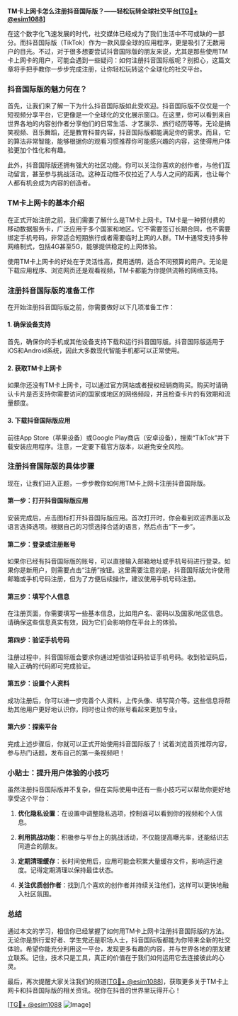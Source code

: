 **TM卡上网卡怎么注册抖音国际版？——轻松玩转全球社交平台[[TG💪+ @esim1088](https://t.me/s/esim1088)]**

在这个数字化飞速发展的时代，社交媒体已经成为了我们生活中不可或缺的一部分。而抖音国际版（TikTok）作为一款风靡全球的应用程序，更是吸引了无数用户的目光。不过，对于很多想要尝试抖音国际版的朋友来说，尤其是那些使用TM卡上网卡的用户，可能会遇到一些疑问：如何注册抖音国际版呢？别担心，这篇文章将手把手教你一步步完成注册，让你轻松玩转这个全球化的社交平台。

### 抖音国际版的魅力何在？

首先，让我们来了解一下为什么抖音国际版如此受欢迎。抖音国际版不仅仅是一个短视频分享平台，它更像是一个全球化的文化展示窗口。在这里，你可以看到来自世界各地的内容创作者分享他们的日常生活、才艺展示、旅行经历等等。无论是搞笑视频、音乐舞蹈，还是教育科普内容，抖音国际版都能满足你的需求。而且，它的算法非常智能，能够根据你的观看习惯推荐你可能感兴趣的内容，这使得用户体验更加个性化和有趣。

此外，抖音国际版还拥有强大的社区功能。你可以关注你喜欢的创作者，与他们互动留言，甚至参与挑战活动。这种互动性不仅拉近了人与人之间的距离，也让每个人都有机会成为内容的创造者。

### TM卡上网卡的基本介绍

在正式开始注册之前，我们需要了解什么是TM卡上网卡。TM卡是一种预付费的移动数据服务卡，广泛应用于多个国家和地区。它不需要签订长期合同，也不需要绑定手机号码，非常适合短期旅行或者需要临时上网的人群。TM卡通常支持多种网络制式，包括4G甚至5G，能够提供稳定的上网体验。

使用TM卡上网卡的好处在于灵活性高，费用透明，适合不同预算的用户。无论是下载应用程序、浏览网页还是观看视频，TM卡都能为你提供流畅的网络支持。

### 注册抖音国际版的准备工作

在开始注册抖音国际版之前，你需要做好以下几项准备工作：

#### 1. 确保设备支持
首先，确保你的手机或其他设备支持下载和运行抖音国际版。抖音国际版适用于iOS和Android系统，因此大多数现代智能手机都可以正常使用。

#### 2. 获取TM卡上网卡
如果你还没有TM卡上网卡，可以通过官方网站或者授权经销商购买。购买时请确认卡片是否支持你需要访问的国家或地区的网络频段，并且检查卡片的有效期和流量额度。

#### 3. 下载抖音国际版应用
前往App Store（苹果设备）或Google Play商店（安卓设备），搜索“TikTok”并下载安装应用程序。注意，一定要下载官方版本，以避免安全风险。

### 注册抖音国际版的具体步骤

现在，让我们进入正题，一步步教你如何用TM卡上网卡注册抖音国际版。

#### 第一步：打开抖音国际版应用
安装完成后，点击图标打开抖音国际版应用。首次打开时，你会看到欢迎界面以及语言选择选项。根据自己的习惯选择合适的语言，然后点击“下一步”。

#### 第二步：登录或注册账号
如果你已经有抖音国际版的账号，可以直接输入邮箱地址或手机号码进行登录。如果你是新用户，则需要点击“注册”按钮。这里需要注意的是，抖音国际版允许使用邮箱或手机号码注册，但为了方便后续操作，建议使用手机号码注册。

#### 第三步：填写个人信息
在注册页面，你需要填写一些基本信息，比如用户名、密码以及国家/地区信息。请确保这些信息真实有效，因为它们会影响你在平台上的体验。

#### 第四步：验证手机号码
注册过程中，抖音国际版会要求你通过短信验证码验证手机号码。收到验证码后，输入正确的代码即可完成验证。

#### 第五步：设置个人资料
成功注册后，你可以进一步完善个人资料，上传头像、填写简介等。这些信息将帮助其他用户更好地认识你，同时也让你的账号看起来更加专业。

#### 第六步：探索平台
完成上述步骤后，你就可以正式开始使用抖音国际版了！试着浏览首页推荐内容，参与热门话题，发布自己的第一条视频吧！

### 小贴士：提升用户体验的小技巧

虽然注册抖音国际版并不复杂，但在实际使用中还有一些小技巧可以帮助你更好地享受这个平台：

1. **优化隐私设置**：在设置中调整隐私选项，控制谁可以看到你的视频和个人信息。
   
2. **利用挑战功能**：积极参与平台上的挑战活动，不仅能提高曝光率，还能结识志同道合的朋友。

3. **定期清理缓存**：长时间使用后，应用可能会积累大量缓存文件，影响运行速度。记得定期清理以保持最佳状态。

4. **关注优质创作者**：找到几个喜欢的创作者并持续关注他们，这样可以更快地融入社区氛围。

### 总结

通过本文的学习，相信你已经掌握了如何用TM卡上网卡注册抖音国际版的方法。无论你是旅行爱好者、学生党还是职场人士，抖音国际版都能为你带来全新的社交体验。希望你能充分利用这一平台，发现更多有趣的内容，并与世界各地的朋友建立联系。记住，技术只是工具，真正的价值在于我们如何运用它去连接彼此的心灵。

最后，再次提醒大家关注我们的频道[[TG💪+ @esim1088](https://t.me/s/esim1088)]，获取更多关于TM卡上网卡和抖音国际版的相关资讯。祝你在抖音的世界里玩得开心！

[[TG💪+ @esim1088](https://t.me/s/esim1088) ![Image](https://i.postimg.cc/4NQfJmqS/Snipaste-2025-05-13-00-14-12.png)]